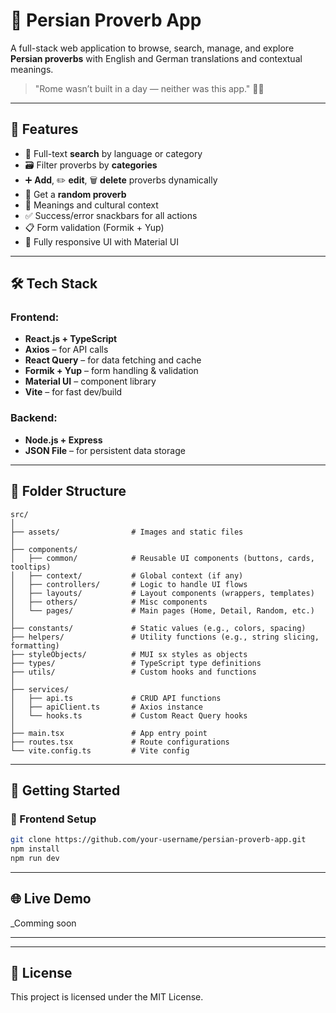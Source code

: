 # 🧠 Persian Proverb App

A full-stack web application to browse, search, manage, and explore **Persian proverbs** with English and German translations and contextual meanings.

> "Rome wasn’t built in a day — neither was this app." 💬🔥

---

## 🌟 Features

- 🔎 Full-text **search** by language or category
- 🗃️ Filter proverbs by **categories**
- ➕ **Add**, ✏️ **edit**, 🗑️ **delete** proverbs dynamically
- 🎯 Get a **random proverb**
- 🧠 Meanings and cultural context
- ✅ Success/error snackbars for all actions
- 📋 Form validation (Formik + Yup)
- 💅 Fully responsive UI with Material UI

---

## 🛠️ Tech Stack

### Frontend:

- **React.js + TypeScript**
- **Axios** – for API calls
- **React Query** – for data fetching and cache
- **Formik + Yup** – form handling & validation
- **Material UI** – component library
- **Vite** – for fast dev/build

### Backend:

- **Node.js + Express**
- **JSON File** – for persistent data storage

---

## 📁 Folder Structure

```
src/
│
├── assets/                # Images and static files
│
├── components/
│   ├── common/            # Reusable UI components (buttons, cards, tooltips)
│   ├── context/           # Global context (if any)
│   ├── controllers/       # Logic to handle UI flows
│   ├── layouts/           # Layout components (wrappers, templates)
│   ├── others/            # Misc components
│   └── pages/             # Main pages (Home, Detail, Random, etc.)
│
├── constants/             # Static values (e.g., colors, spacing)
├── helpers/               # Utility functions (e.g., string slicing, formatting)
├── styleObjects/          # MUI sx styles as objects
├── types/                 # TypeScript type definitions
├── utils/                 # Custom hooks and functions
│
├── services/
│   ├── api.ts             # CRUD API functions
│   ├── apiClient.ts       # Axios instance
│   └── hooks.ts           # Custom React Query hooks
│
├── main.tsx               # App entry point
├── routes.tsx             # Route configurations
└── vite.config.ts         # Vite config
```

---

## 🚀 Getting Started

### 🔧 Frontend Setup

```bash
git clone https://github.com/your-username/persian-proverb-app.git
npm install
npm run dev
```

---

## 🌐 Live Demo

\_Comming soon

---

---

## 📄 License

This project is licensed under the MIT License.
